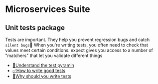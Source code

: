 # Microservices Suite

## Unit tests package

Tests are important. They help you prevent regression bugs and catch `silent bugs`🐛
When you're writing tests, you often need to check that values meet certain conditions. expect gives you access to a number of "matchers" that let you validate different things
- [🧪Understand the test pyramin](https://martinfowler.com/articles/practical-test-pyramid.html)
- [✅How to write good tests](https://leanylabs.com/blog/good-unit-tests/)
- [🤔Why should you write tests](https://saulcosta.com/why-you-should-write-tests-b581d8a6b6d2)